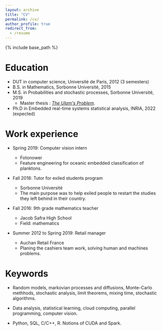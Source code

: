 ```yaml
---
layout: archive
title: "CV"
permalink: /cv/
author_profile: true
redirect_from:
  - /resume
---
```


{% include base_path %}

Education
======
* DUT in computer science, Université de Paris, 2012 (3 semesters)
* B.S. in Mathematics, Sorbonne Université, 2015
* M.S. in Probabilities and stochastic processes, Sorbonne Université, 2019
  * Master thesis : _[The Ulam's Problem](https://kevinzagalo.github.io/files/memoire_ULAM.pdf)_.
* Ph.D in Embedded real-time systems statistical analysis, INRIA, 2022 (expected)

Work experience
======

* Spring 2019: Computer vision intern
  * Fotonower
  * Feature engineering for oceanic embedded classification of planktons.

* Fall 2018: Tutor for exiled students program
  * Sorbonne Université
  * The main purpose was to help exiled people to restart the studies they left behind in their country.
  
* Fall 2016: 9th grade mathematics teacher 
  * Jacob Safra High School
  * Field: mathematics

* Summer 2012 to Spring 2019: Retail manager
  * Auchan Retail France
  * Planing the cashiers team work, solving human and machines problems.

Keywords
======
* Random models, markovian processes and diffusions, Monte-Carlo methhods, stochastic analysis, limit theorems, mixing time, stochastic algorithms.

* Data analysis, statistical learning, cloud computing, parallel programming, computer vision.

* Python, SQL, C/C++, R. Notions of CUDA and Spark.
